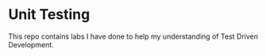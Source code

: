 # Unit Testing

This repo contains labs I have done to help my understanding of Test Driven Development. 
